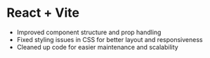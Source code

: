 # React + Vite


- Improved component structure and prop handling
- Fixed styling issues in CSS for better layout and responsiveness
- Cleaned up code for easier maintenance and scalability
